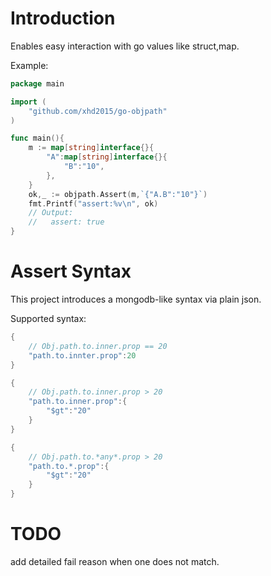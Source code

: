 # Introduction
Enables easy interaction with go values like struct,map.

Example:
```go
package main

import (
    "github.com/xhd2015/go-objpath"
)

func main(){
    m := map[string]interface{}{
        "A":map[string]interface{}{
            "B":"10",
        },
    }
    ok,_ := objpath.Assert(m,`{"A.B":"10"}`)
    fmt.Printf("assert:%v\n", ok)
    // Output:
    //   assert: true
}
```

# Assert Syntax
This project introduces a mongodb-like syntax via plain json.

Supported syntax:
```go
{
    // Obj.path.to.inner.prop == 20
    "path.to.innter.prop":20
}

{
    // Obj.path.to.inner.prop > 20
    "path.to.inner.prop":{
        "$gt":"20"
    }
}

{
    // Obj.path.to.*any*.prop > 20
    "path.to.*.prop":{
        "$gt":"20"
    }
}
```

# TODO
add detailed fail reason when one does not match.